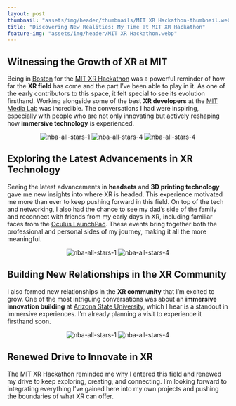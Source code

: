 ```yaml
---
layout: post
thumbnail: "assets/img/header/thumbnails/MIT XR Hackathon-thumbnail.webp"
title: "Discovering New Realities: My Time at MIT XR Hackathon"
feature-img: "assets/img/header/MIT XR Hackathon.webp"
---
```


## Witnessing the Growth of XR at MIT
Being in [Boston](https://www.bostonusa.com/) for the [MIT XR Hackathon](https://realityvirtuallyhack.com/) was a powerful reminder of how far the **XR field** has come and the part I’ve been able to play in it. As one of the early contributors to this space, it felt special to see its evolution firsthand. Working alongside some of the best **XR developers** at the [MIT Media Lab](https://www.media.mit.edu/) was incredible. The conversations I had were inspiring, especially with people who are not only innovating but actively reshaping how **immersive technology** is experienced.

<div class="image-gallery" style="text-align: center">
  <img class="img-3" src="{{site.baseurl}}/assets/img/blog-img/20240301_124442.webp" alt="nba-all-stars-1" >
  <img class="img-3" src="{{site.baseurl}}/assets/img/blog-img/20240301_133436.webp" alt="nba-all-stars-4" >
  <img class="img-3" src="{{site.baseurl}}/assets/img/blog-img/20240302_164842.webp" alt="nba-all-stars-4" >
</div>

## Exploring the Latest Advancements in XR Technology
Seeing the latest advancements in **headsets** and **3D printing technology** gave me new insights into where XR is headed. This experience motivated me more than ever to keep pushing forward in this field. On top of the tech and networking, I also had the chance to see my dad’s side of the family and reconnect with friends from my early days in XR, including familiar faces from the [Oculus LaunchPad](https://www.oculus.com/blog/introducing-oculus-launch-pad/). These events bring together both the professional and personal sides of my journey, making it all the more meaningful.

<div class="image-gallery" style="text-align: center">
  <img class="img-2" src="{{site.baseurl}}/assets/img/blog-img/20240302_164704.webp" alt="nba-all-stars-1" >
  <img class="img-2" src="{{site.baseurl}}/assets/img/blog-img/20240302_164716.webp" alt="nba-all-stars-4" >
</div>

## Building New Relationships in the XR Community
I also formed new relationships in the **XR community** that I’m excited to grow. One of the most intriguing conversations was about an **immersive innovation building** at [Arizona State University](https://www.asu.edu/), which I hear is a standout in immersive experiences. I’m already planning a visit to experience it firsthand soon.

<div class="image-gallery" style="text-align: center">
  <img class="img-2" src="{{site.baseurl}}/assets/img/blog-img/20240302_155109.webp" alt="nba-all-stars-1" >
  <img class="img-2" src="{{site.baseurl}}/assets/img/blog-img/20240302_164735.webp" alt="nba-all-stars-4" >
</div>

## Renewed Drive to Innovate in XR
The MIT XR Hackathon reminded me why I entered this field and renewed my drive to keep exploring, creating, and connecting. I’m looking forward to integrating everything I’ve gained here into my own projects and pushing the boundaries of what XR can offer.
